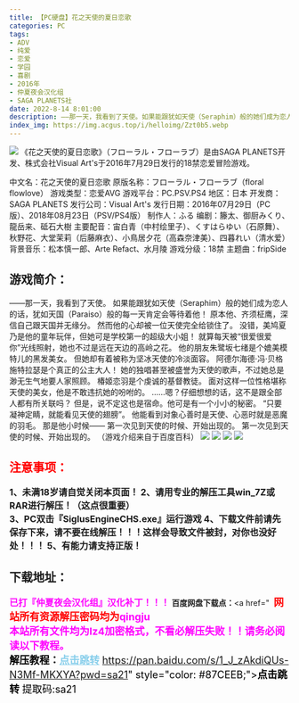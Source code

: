 ```yaml
---
title: 【PC硬盘】花之天使的夏日恋歌
categories: PC
tags:
- ADV
- 纯爱
- 恋爱
- 学园
- 喜剧
- 2016年
- 仲夏夜会汉化组
- SAGA PLANETS社
date: 2022-8-14 8:01:00
description: ——那一天，我看到了天使。如果能跟犹如天使（Seraphim）般的她们成为恋人的话，犹如天国（Paraiso）般的每一天肯定会等待着他！原本他、齐须柾鹰，深信自己跟天国并无缘分。然而他的心却被一位天使完全给锁住了。
index_img: https://img.acgus.top/i/helloimg/Zzt0b5.webp
---
```

![](https://img.acgus.top/i/helloimg/Zzt0b5.webp)
《花之天使的夏日恋歌》（フローラル・フローラブ）是由SAGA PLANETS开发、株式会社Visual Art's于2016年7月29日发行的18禁恋爱冒险游戏。

中文名：花之天使的夏日恋歌
原版名称：フローラル・フローラブ（floral flowlove）
游戏类型：恋爱AVG
游戏平台：PC.PSV.PS4
地区：日本
开发商：SAGA PLANETS
发行公司：Visual Art's
发行日期：2016年07月29日（PC版）、2018年08月23日（PSV/PS4版）
制作人：ふる
编剧：籐太、御厨みくり、龍岳来、砥石大樹
主要配音：宙白青（中村绘里子）、くすはらゆい（石原舞）、秋野花、大堂茉莉（后藤麻衣）、小鳥居夕花（高森奈津美）、四暮れい（清水爱）
背景音乐：松本慎一郎、Arte Refact、水月陵
游戏分级：18禁
主题曲：fripSide

## 游戏简介：
——那一天，我看到了天使。
如果能跟犹如天使（Seraphim）般的她们成为恋人的话，犹如天国（Paraiso）般的每一天肯定会等待着他！
原本他、齐须柾鹰，深信自己跟天国并无缘分。
然而他的心却被一位天使完全给锁住了。
没错，美鸠夏乃是他的童年玩伴，但她可是学校第一的超级大小姐！
就算每天被“很爱很爱你”光线照射，她也不过是远在天边的高岭之花。
他的朋友朱鹭坂七绪是个媲美模特儿的黑发美女。
但她却有着被称为坚冰天使的冷淡面容。
阿德尔海德·冯·贝格施特拉瑟是个真正的公主大人！
她的独唱甚至被盛誉为天使的歌声，不过她总是渺无生气地要人家照顾。
椿姬恋羽是个虔诚的基督教徒。
面对这样一位性格堪称天使的美女，他是不敢违抗她的吩咐的。
……嗯？仔细想想的话，这不是跟全部人都有所关联吗？
但是，说不定这也是宿命。他可是有一个小小的秘密。
“只要凝神定睛，就能看见天使的翅膀”。
他能看到对象心善时是天使、心恶时就是恶魔的羽毛。
那是他小时候——
第一次见到天使的时候、开始出现的。
第一次见到天使的时候、开始出现的。
（游戏介绍来自于百度百科）
![](https://img.acgus.top/i/helloimg/ZztND0.webp)
![](https://img.acgus.top/i/helloimg/ZztpGm.webp)
![](https://img.acgus.top/i/helloimg/Zztz4h.webp)
![](https://img.acgus.top/i/helloimg/Zzt70c.webp)
<br>







## <font color=#FF0000 >注意事项：</font>
<font size=3><b>1、未满18岁请自觉关闭本页面！
2、请用专业的解压工具win_7Z或RAR进行解压！（这点很重要）  
3、PC双击『SiglusEngineCHS.exe』运行游戏
4、下载文件前请先保存下来，请不要在线解压！！！这样会导致文件被封，对你也没好处！！！
5、有能力请支持正版！</b></font>

## 下载地址：
<font color=#FF00FF size=3>**已打『仲夏夜会汉化组』汉化补丁！！！**</font>
<b>百度网盘下载点：</b><a href="
<a style="padding: 0" href="https://post.qingju.org/AD/"><img style="max-width:100%" src="https://img.acgus.top/i/2024/07/478f689b8021d8d499ab43d21acf137a.gif" alt=""></a>
<b><font color=#FF0000 size=4>网站所有资源解压密码均为</b></font><b><font color=#FF00FF size=4>qingju</font><font color=#FF0000 ></font></b><br><b><font color=#FF00FF size=4>本站所有文件均为lz4加密格式，不看必解压失败！！请务必阅读以下教程。</b></font><br><b><font color=#000 size=4>解压教程：</b><a href="https://post.qingju.org/tutorial/000/" style="color: #87CEEB;"><b>点击跳转</b></a>
https://pan.baidu.com/s/1_J_zAkdiQUs-N3Mf-MKXYA?pwd=sa21" style="color: #87CEEB;"><b>点击跳转</b></a> 提取码:sa21
